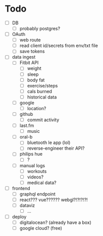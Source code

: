 # Todo

- [ ] DB
  - [ ] probably postgres?
- [ ] OAuth
  - [ ] web route
  - [ ] read client id/secrets from env/txt file
  - [ ] save tokens
- [ ] data ingest
  - [ ] Fitbit API
    - [ ] weight
    - [ ] sleep
    - [ ] body fat
    - [ ] exercise/steps
    - [ ] cals burned
    - [ ] historical data
  - [ ] google
    - [ ] location?
  - [ ] github
    - [ ] commit activity
  - [ ] last.fm
    - [ ] music
  - [ ] oral-b
    - [ ] bluetooth le app (lol)
    - [ ] reverse-engineer their API?
  - [ ] philips hue
    - [ ] ?
  - [ ] manual logs
    - [ ] workouts
    - [ ] videos?
    - [ ] medical data?
- [ ] frontend
  - [ ] graphql endpoint
  - [ ] react??? vue?????? webgl?!?!?!?!
  - [ ] dataviz
    - [ ] ...
- [ ] deploy
  - [ ] digitalocean? (already have a box)
  - [ ] google cloud? (free)
